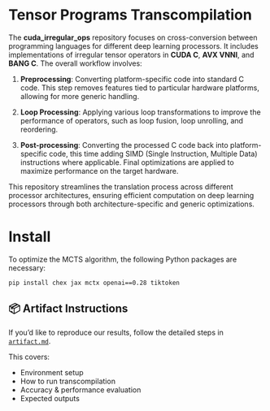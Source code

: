 # Tensor Programs Transcompilation

The **cuda_irregular_ops** repository focuses on cross-conversion between programming languages for different deep learning processors. It includes implementations of irregular tensor operators in **CUDA C**, **AVX VNNI**, and **BANG C**. 
The overall workflow involves: 
1. **Preprocessing**: Converting platform-specific code into standard C code. This step removes features tied to particular hardware platforms, allowing for more generic handling. 

2. **Loop Processing**: Applying various loop transformations to improve the performance of operators, such as loop fusion, loop unrolling, and reordering. 

3. **Post-processing**: Converting the processed C code back into platform-specific code, this time adding SIMD (Single Instruction, Multiple Data) instructions where applicable. Final optimizations are applied to maximize performance on the target hardware. 

This repository streamlines the translation process across different processor architectures, ensuring efficient computation on deep learning processors through both architecture-specific and generic optimizations.

# Install
To optimize the MCTS algorithm, the following Python packages are necessary:
```
pip install chex jax mctx openai==0.28 tiktoken
```

## 📦 Artifact Instructions

If you’d like to reproduce our results, follow the detailed steps in [`artifact.md`](artifact.md).

This covers:

- Environment setup  
- How to run transcompilation  
- Accuracy & performance evaluation  
- Expected outputs
